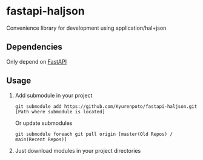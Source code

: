 # fastapi-haljson

Convenience library for development using application/hal+json

## Dependencies

Only depend on [FastAPI](https://github.com/tiangolo/fastapi)

## Usage

1. Add submodule in your project

    ```
    git submodule add https://github.com/Kyurenpoto/fastapi-haljson.git [Path where submodule is located]
    ```

    Or update submodules

    ```
    git submodule foreach git pull origin [master(Old Repos) / main(Recent Repos)]
    ```

2. Just download modules in your project directories
